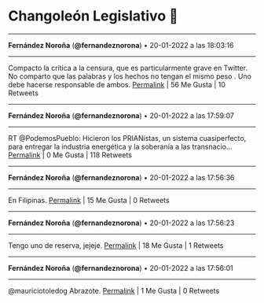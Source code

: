 # Changoleón Legislativo 🙈
*****
**Fernández Noroña** (**@fernandeznorona**) • 20-01-2022 a las 18:03:16
*****
Compacto la crítica a la censura, que es particularmente grave en Twitter. No comparto que las palabras y los hechos no tengan el mismo peso . Uno debe hacerse responsable de ambos.
[Permalink](https://twitter.com/fernandeznorona/status/1484345823701860357) | 56 Me Gusta | 10 Retweets
*****
**Fernández Noroña** (**@fernandeznorona**) • 20-01-2022 a las 17:59:07
*****
RT @PodemosPueblo: Hicieron los PRIANistas, un sistema cuasiperfecto, para entregar la industria energética y la soberanía a las transnacio…
[Permalink](https://twitter.com/fernandeznorona/status/1484344776304381957) | 0 Me Gusta | 118 Retweets
*****
**Fernández Noroña** (**@fernandeznorona**) • 20-01-2022 a las 17:56:36
*****
En Filipinas.
[Permalink](https://twitter.com/fernandeznorona/status/1484344146089308163) | 15 Me Gusta | 0 Retweets
*****
**Fernández Noroña** (**@fernandeznorona**) • 20-01-2022 a las 17:56:23
*****
Tengo uno de reserva, jejeje.
[Permalink](https://twitter.com/fernandeznorona/status/1484344088082063362) | 18 Me Gusta | 1 Retweets
*****
**Fernández Noroña** (**@fernandeznorona**) • 20-01-2022 a las 17:56:01
*****
@mauriciotoledog Abrazote.
[Permalink](https://twitter.com/fernandeznorona/status/1484343999297056769) | 1 Me Gusta | 0 Retweets